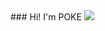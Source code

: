<div align="center">
</div>
### Hi! I'm POKE 
<img src="https://lanyard-profile-readme.vercel.app/api/819487549768728597"/>



